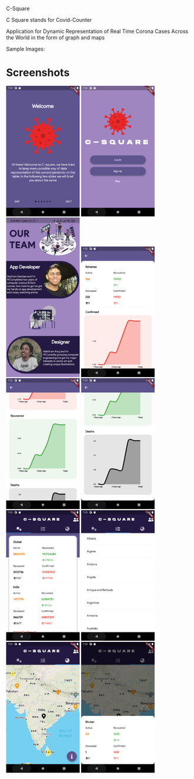C-Square

C Square stands for Covid-Counter

Application for Dynamic Representation of Real Time Corona Cases Across the World in the form of graph and maps

Sample Images:

# Screenshots
<img src="Screenshots/Carosel.png" width="200" > <img src="Screenshots/Welcome.png" width="200" > <img src="Screenshots/about.jpeg" width="200" >
<img src="Screenshots/graph1.png" width="200" >
<img src="Screenshots/graph2.png" width="200" >
<img src="Screenshots/graph3.png" width="200" >
<img src="Screenshots/home.png" width="200" >
<img src="Screenshots/list.png" width="200" >
<img src="Screenshots/map.png" width="200" >
<img src="Screenshots/map2.png" width="200" >
